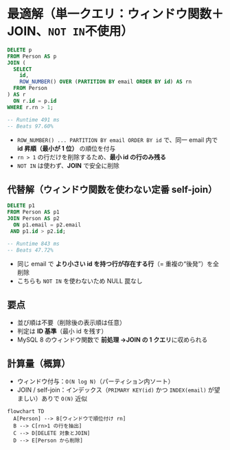 # 最適解（単一クエリ：ウィンドウ関数＋ JOIN、`NOT IN`不使用）

```sql
DELETE p
FROM Person AS p
JOIN (
  SELECT
    id,
    ROW_NUMBER() OVER (PARTITION BY email ORDER BY id) AS rn
  FROM Person
) AS r
  ON r.id = p.id
WHERE r.rn > 1;

-- Runtime 491 ms
-- Beats 97.60%
```

- `ROW_NUMBER() ... PARTITION BY email ORDER BY id` で、同一 email 内で **id 昇順（最小が 1 位）** の順位を付与
- `rn > 1` の行だけを削除するため、**最小 id の行のみ残る**
- `NOT IN` は使わず、**JOIN** で安全に削除

## 代替解（ウィンドウ関数を使わない定番 self-join）

```sql
DELETE p1
FROM Person AS p1
JOIN Person AS p2
  ON p1.email = p2.email
 AND p1.id > p2.id;

-- Runtime 843 ms
-- Beats 47.72%
```

- 同じ email で **より小さい id を持つ行が存在する行**（= 重複の“後発”）を全削除
- こちらも `NOT IN` を使わないため NULL 罠なし

## 要点

- 並び順は不要（削除後の表示順は任意）
- 判定は **ID 基準**（最小 id を残す）
- MySQL 8 のウィンドウ関数で **前処理 →JOIN の 1 クエリ**に収められる

## 計算量（概算）

- ウィンドウ付与：`O(N log N)`（パーティション内ソート）
- JOIN / self-join：インデックス（`PRIMARY KEY(id)` かつ `INDEX(email)` が望ましい）ありで `O(N)` 近似

```mermaid
flowchart TD
  A[Person] --> B[ウィンドウで順位付け rn]
  B --> C[rn>1 の行を抽出]
  C --> D[DELETE 対象とJOIN]
  D --> E[Person から削除]
```
